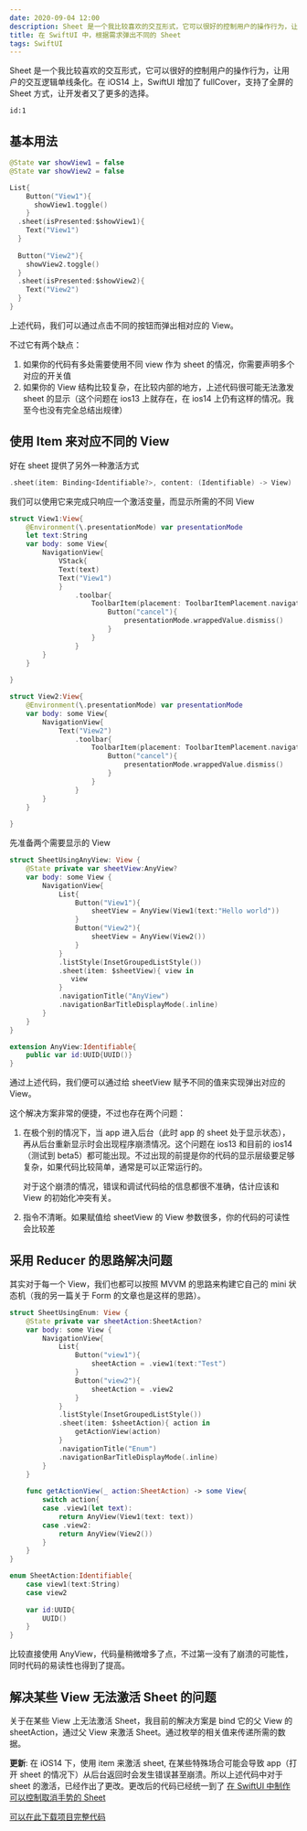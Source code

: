 ```yaml
---
date: 2020-09-04 12:00
description: Sheet 是一个我比较喜欢的交互形式，它可以很好的控制用户的操作行为，让用户的交互逻辑单线条化。在 iOS14 上，SwiftUI 增加了 fullCover，支持了全屏的 Sheet 方式，让开发者又了更多的选择。
title: 在 SwiftUI 中，根据需求弹出不同的 Sheet
tags: SwiftUI
---
```


Sheet 是一个我比较喜欢的交互形式，它可以很好的控制用户的操作行为，让用户的交互逻辑单线条化。在 iOS14 上，SwiftUI 增加了 fullCover，支持了全屏的 Sheet 方式，让开发者又了更多的选择。

```responser
id:1
```

## 基本用法 ##

```swift
@State var showView1 = false
@State var showView2 = false

List{
    Button("View1"){
      showView1.toggle()
    }
  .sheet(isPresented:$showView1){
    Text("View1")
  }
  
  Button("View2"){
    showView2.toggle()
  }
  .sheet(isPresented:$showView2){
    Text("View2")
  }
}
```

上述代码，我们可以通过点击不同的按钮而弹出相对应的 View。

不过它有两个缺点：

1. 如果你的代码有多处需要使用不同 view 作为 sheet 的情况，你需要声明多个对应的开关值
2. 如果你的 View 结构比较复杂，在比较内部的地方，上述代码很可能无法激发 sheet 的显示（这个问题在 ios13 上就存在，在 ios14 上仍有这样的情况。我至今也没有完全总结出规律）

## 使用 Item 来对应不同的 View ##

好在 sheet 提供了另外一种激活方式

```swift
.sheet(item: Binding<Identifiable?>, content: (Identifiable) -> View)
```

我们可以使用它来完成只响应一个激活变量，而显示所需的不同 View

```swift
struct View1:View{
    @Environment(\.presentationMode) var presentationMode
    let text:String
    var body: some View{
        NavigationView{
            VStack{
            Text(text)
            Text("View1")
            }
                .toolbar{
                    ToolbarItem(placement: ToolbarItemPlacement.navigationBarLeading){
                        Button("cancel"){
                            presentationMode.wrappedValue.dismiss()
                        }
                    }
                }
        }
    }
    
}

struct View2:View{
    @Environment(\.presentationMode) var presentationMode
    var body: some View{
        NavigationView{
            Text("View2")
                .toolbar{
                    ToolbarItem(placement: ToolbarItemPlacement.navigationBarLeading){
                        Button("cancel"){
                            presentationMode.wrappedValue.dismiss()
                        }
                    }
                }
        }
    }
    
}

```

先准备两个需要显示的 View

```swift
struct SheetUsingAnyView: View {
    @State private var sheetView:AnyView?
    var body: some View {
        NavigationView{
            List{
                Button("View1"){
                    sheetView = AnyView(View1(text:"Hello world"))
                }
                Button("View2"){
                    sheetView = AnyView(View2())
                }
            }
            .listStyle(InsetGroupedListStyle())
            .sheet(item: $sheetView){ view in
               view
            }
            .navigationTitle("AnyView")
            .navigationBarTitleDisplayMode(.inline)
        }
    }
}

extension AnyView:Identifiable{
    public var id:UUID{UUID()}
}
```

通过上述代码，我们便可以通过给 sheetView 赋予不同的值来实现弹出对应的 View。

这个解决方案非常的便捷，不过也存在两个问题：

1. 在极个别的情况下，当 app 进入后台（此时 app 的 sheet 处于显示状态），再从后台重新显示时会出现程序崩溃情况。这个问题在 ios13 和目前的 ios14（测试到 beta5）都可能出现。不过出现的前提是你的代码的显示层级要足够复杂，如果代码比较简单，通常是可以正常运行的。

   对于这个崩溃的情况，错误和调试代码给的信息都很不准确，估计应该和 View 的初始化冲突有关。

2. 指令不清晰。如果赋值给 sheetView 的 View 参数很多，你的代码的可读性会比较差

## 采用 Reducer 的思路解决问题 ##

其实对于每一个 View，我们也都可以按照 MVVM 的思路来构建它自己的 mini 状态机（我的另一篇关于 Form 的文章也是这样的思路）。

```swift
struct SheetUsingEnum: View {
    @State private var sheetAction:SheetAction?
    var body: some View {
        NavigationView{
            List{
                Button("view1"){
                    sheetAction = .view1(text:"Test")
                }
                Button("view2"){
                    sheetAction = .view2
                }
            }
            .listStyle(InsetGroupedListStyle())
            .sheet(item: $sheetAction){ action in
                getActionView(action)
            }
            .navigationTitle("Enum")
            .navigationBarTitleDisplayMode(.inline)
        }
    }
    
    func getActionView(_ action:SheetAction) -> some View{
        switch action{
        case .view1(let text):
            return AnyView(View1(text: text))
        case .view2:
            return AnyView(View2())
        }
    }
}

enum SheetAction:Identifiable{
    case view1(text:String)
    case view2
    
    var id:UUID{
        UUID()
    }
}

```

比较直接使用 AnyView，代码量稍微增多了点，不过第一没有了崩溃的可能性，同时代码的易读性也得到了提高。

## 解决某些 View 无法激活 Sheet 的问题 ##

关于在某些 View 上无法激活 Sheet，我目前的解决方案是 bind 它的父 View 的 sheetAction，通过父 View 来激活 Sheet。通过枚举的相关值来传递所需的数据。

**更新**: 在 iOS14 下，使用 item 来激活 sheet, 在某些特殊场合可能会导致 app（打开 sheet 的情况下）从后台返回时会发生错误甚至崩溃。所以上述代码中对于 sheet 的激活，已经作出了更改。更改后的代码已经统一到了 [在 SwiftUI 中制作可以控制取消手势的 Sheet](/posts/swiftui-dismiss-sheet/)

[可以在此下载项目完整代码](https://github.com/fatbobman/DismissConfirmSheet)
